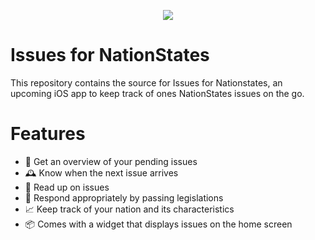 <p align="center">
<img src="https://github.com/bart-kneepkens/NationStates-iOS/blob/main/docs/assets/app_icon_rounded.png" />
</p>

# Issues for NationStates

This repository contains the source for Issues for Nationstates, an upcoming iOS app to keep track of ones NationStates issues on the go.

# Features 
- 📰 Get an overview of your pending issues
- 🕰 Know when the next issue arrives
- 📖 Read up on issues
- 📝 Respond appropriately by passing legislations 
- 📈 Keep track of your nation and its characteristics 
- 📦 Comes with a widget that displays issues on the home screen 

